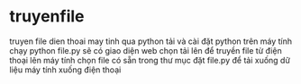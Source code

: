 # truyenfile
truyen file dien thoai may tinh qua python
tải và cài đặt python trên máy tính chạy python file.py sẽ có giao diện web chọn tải lên để truyền file từ điện thoại lên máy tính chọn file có sẵn trong thư mục đặt file.py để tải xuống dữ liệu máy tính xuống điện thoại
